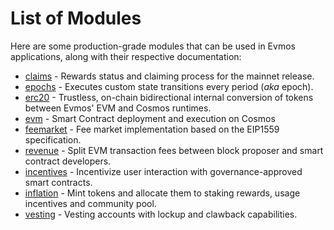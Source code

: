 <!--
order: 0
-->

# List of Modules

Here are some production-grade modules that can be used in Evmos applications, along with their respective documentation:

- [claims](claims/) - Rewards status and claiming process for the mainnet release.
- [epochs](epochs/) - Executes custom state transitions every period (*aka* epoch).
- [erc20](erc20/) - Trustless, on-chain bidirectional internal conversion of tokens between Evmos' EVM and Cosmos runtimes.
- [evm](https://docs.evmos.org/modules/evm/) - Smart Contract deployment and execution on Cosmos
- [feemarket](https://docs.evmos.org/modules/feemarket/) - Fee market implementation based on the EIP1559 specification.
- [revenue](revenue/) - Split EVM transaction fees between block proposer and smart contract developers.
- [incentives](incentives/) - Incentivize user interaction with governance-approved smart contracts.
- [inflation](inflation/) - Mint tokens and allocate them to staking rewards, usage incentives and community pool.
- [vesting](vesting/) - Vesting accounts with lockup and clawback capabilities.
